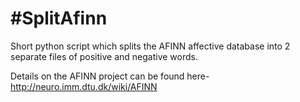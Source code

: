 #SplitAfinn
==========

Short python script which splits the AFINN affective database into 2 separate files of positive and negative words.

Details on the AFINN project can be found here- http://neuro.imm.dtu.dk/wiki/AFINN

